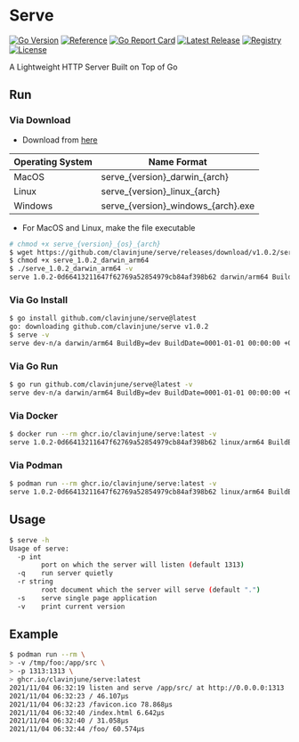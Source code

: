 # Serve

[![Go Version](https://img.shields.io/static/v1?style=for-the-badge&label=Go+Version&message=1.19.5&color=blue&logo=go)](https://github.com/golang/go/releases/tag/go1.23.4)
[![Reference](https://img.shields.io/badge/reference-007d9c?style=for-the-badge&logo=go&logoColor=white&&labelColor=5c5c5c)](https://pkg.go.dev/github.com/clavinjune/serve)
[![Go Report Card](https://goreportcard.com/badge/github.com/clavinjune/serve?style=for-the-badge)](https://goreportcard.com/report/github.com/clavinjune/serve)
[![Latest Release](https://img.shields.io/github/tag/clavinjune/serve.svg?style=for-the-badge&logo=github)](https://github.com/clavinjune/serve/releases/latest)
[![Registry](https://img.shields.io/static/v1?style=for-the-badge&label=Registry&message=ghcr.io&color=red&logo=linux-containers)](https://ghcr.io/clavinjune/serve)
[![License](https://img.shields.io/github/license/clavinjune/serve?style=for-the-badge)](https://github.com/clavinjune/serve/blob/main/LICENSE)

A Lightweight HTTP Server Built on Top of Go

## Run

### Via Download

- Download from [here](https://github.com/clavinjune/serve/releases)

| Operating System | Name Format |
| --- | --- |
| MacOS | serve_{version}\_darwin\_{arch} |
| Linux | serve_{version}\_linux\_{arch} |
| Windows | serve_{version}\_windows\_{arch}.exe |

- For MacOS and Linux, make the file executable

```bash
# chmod +x serve_{version}_{os}_{arch}
$ wget https://github.com/clavinjune/serve/releases/download/v1.0.2/serve_1.0.2_darwin_arm64
$ chmod +x serve_1.0.2_darwin_arm64
$ ./serve_1.0.2_darwin_arm64 -v
serve 1.0.2-0d66413211647f62769a52854979cb84af398b62 darwin/arm64 BuildBy=goreleaser BuildDate=2022-04-15T22:09:06Z
```

### Via Go Install

```bash
$ go install github.com/clavinjune/serve@latest
go: downloading github.com/clavinjune/serve v1.0.2
$ serve -v
serve dev-n/a darwin/arm64 BuildBy=dev BuildDate=0001-01-01 00:00:00 +0000 UTC
```

### Via Go Run

```bash
$ go run github.com/clavinjune/serve@latest -v
serve dev-n/a darwin/arm64 BuildBy=dev BuildDate=0001-01-01 00:00:00 +0000 UTC
```

### Via Docker

```bash
$ docker run --rm ghcr.io/clavinjune/serve:latest -v
serve 1.0.2-0d66413211647f62769a52854979cb84af398b62 linux/arm64 BuildBy=goreleaser BuildDate=2022-04-15T22:09:06Z
```

### Via Podman

```bash
$ podman run --rm ghcr.io/clavinjune/serve:latest -v
serve 1.0.2-0d66413211647f62769a52854979cb84af398b62 linux/arm64 BuildBy=goreleaser BuildDate=2022-04-15T22:09:06Z
```

## Usage

```bash
$ serve -h
Usage of serve:
  -p int
        port on which the server will listen (default 1313)
  -q    run server quietly
  -r string
        root document which the server will serve (default ".")
  -s    serve single page application
  -v    print current version
```

## Example

```bash
$ podman run --rm \
> -v /tmp/foo:/app/src \
> -p 1313:1313 \
> ghcr.io/clavinjune/serve:latest
2021/11/04 06:32:19 listen and serve /app/src/ at http://0.0.0.0:1313
2021/11/04 06:32:23 / 46.107µs
2021/11/04 06:32:23 /favicon.ico 78.868µs
2021/11/04 06:32:40 /index.html 6.642µs
2021/11/04 06:32:40 / 31.058µs
2021/11/04 06:32:44 /foo/ 60.574µs
```
